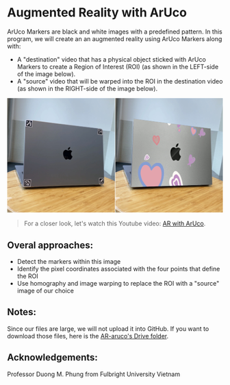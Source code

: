 # Augmented Reality with ArUco

ArUco Markers are black and white images with a predefined pattern. In this program, we will create an an augmented reality using ArUco Markers along with:
- A "destination" video that has a physical object sticked with ArUco Markers to create a Region of Interest (ROI) (as shown in the LEFT-side of the image below).
- A "source" video that will be warped into the ROI in the destination video (as shown in the RIGHT-side of the image below).

![Preview](Preview.jpeg)

> For a closer look, let's watch this Youtube video: [AR with ArUco](https://youtu.be/fv4-aiWprAw).

## Overal approaches:
- Detect the markers within this image
- Identify the pixel coordinates associated with the four points that define the ROI
- Use homography and image warping to replace the ROI with a "source" image of our choice

## Notes:
Since our files are large, we will not upload it into GitHub. If you want to download those files, here is the [AR-aruco's Drive folder](https://drive.google.com/drive/folders/1hn6CpxgXT0DZN9JS7fYxgZkOvbOp7tjx?usp=sharing).

## Acknowledgements: 
Professor Duong M. Phung from Fulbright University Vietnam
